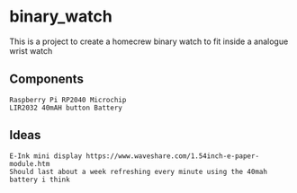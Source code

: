 # binary_watch

This is a project to create a homecrew binary watch to fit inside a analogue wrist watch

## Components
```
Raspberry Pi RP2040 Microchip
LIR2032 40mAH button Battery
```

## Ideas

```
E-Ink mini display https://www.waveshare.com/1.54inch-e-paper-module.htm
Should last about a week refreshing every minute using the 40mah battery i think
```